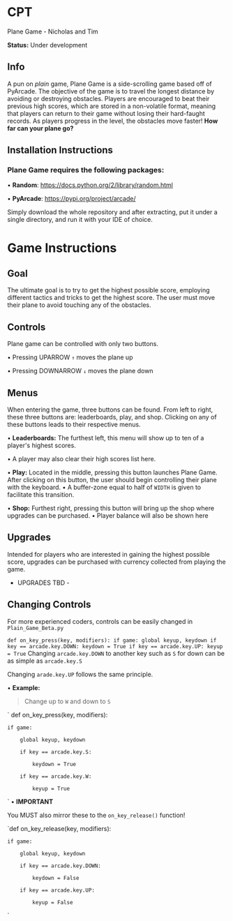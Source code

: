# CPT
Plane Game - Nicholas and Tim

**Status:** Under development

## Info

  A pun on *plain* game, Plane Game is a side-scrolling game based off of PyArcade. The objective of the game is to travel the longest distance by avoiding or destroying obstacles. Players are encouraged to beat their previous high scores, which are stored in a non-volatile format, meaning that players can return to their game without losing their hard-faught records. As players progress in the level, the obstacles move faster! **How far can your plane go?** 

## Installation Instructions

### Plane Game requires the following packages:

• **Random**: https://docs.python.org/2/library/random.html

• **PyArcade**: https://pypi.org/project/arcade/ 

Simply download the whole repository and after extracting, put it under a single directory, and run it with your IDE of choice.


# Game Instructions

## Goal
  The ultimate goal is to try to get the highest possible score, employing different tactics and tricks to get the highest score. The user must move their plane to avoid touching any of the obstacles.
  
## Controls
Plane game can be controlled with only two buttons.

• Pressing UPARROW `↑` moves the plane up

• Pressing DOWNARROW `↓` moves the plane down

## Menus
When entering the game, three buttons can be found. From left to right, these three buttons are: leaderboards, play, and shop.
Clicking on any of these buttons leads to their respective menus. 

• **Leaderboards:** The furthest left, this menu will show up to ten of a player's highest scores.

  • A player may also clear their high scores list here.
  
• **Play:** Located in the middle, pressing this button launches Plane Game. After clicking on this button, the user should begin controlling their plane with the keyboard. 
  • A buffer-zone equal to half of `WIDTH` is given to facilitate this transition. 

• **Shop:** Furthest right, pressing this button will bring up the shop where upgrades can be purchased.
  • Player balance will also be shown here
  
## Upgrades
Intended for players who are interested in gaining the highest possible score, upgrades can be purchased with currency collected from playing the game.

- UPGRADES TBD - 

## Changing Controls
For more experienced coders, controls can be easily changed in `Plain_Game_Beta.py`

`
def on_key_press(key, modifiers):
    if game:
        global keyup, keydown
        if key == arcade.key.DOWN:
            keydown = True
        if key == arcade.key.UP:
            keyup = True
`
Changing `arcade.key.DOWN` to another key such as `S` for down can be as simple as `arcade.key.S`

Changing `arade.key.UP` follows the same principle.

• **Example:** 

   > Change up to `W` and down to `S` 
   
`
def on_key_press(key, modifiers):

    if game:
    
        global keyup, keydown
        
        if key == arcade.key.S:
        
            keydown = True
            
        if key == arcade.key.W:
        
            keyup = True
`
• **IMPORTANT** 

You MUST also mirror these to the `on_key_release()` function!

`def on_key_release(key, modifiers):

    if game:
    
        global keyup, keydown
        
        if key == arcade.key.DOWN:
        
            keydown = False
            
        if key == arcade.key.UP:
        
            keyup = False
            
`



